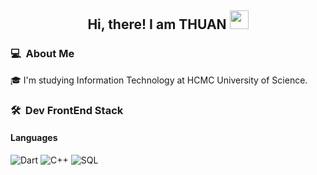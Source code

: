 <div align="center">
  <h2> 
    Hi, there! I am THUAN <img src="gifs/hi.gif" width="30px">
  </h2>
</div>

### 💻 &nbsp;About Me

🎓 I'm studying Information Technology at HCMC University of Science.

### 🛠 &nbsp;Dev FrontEnd Stack

#### Languages

![Dart](https://img.shields.io/badge/-Flutter-red?&logo=Flutter&logoColor=00ADD8)
![C++](https://img.shields.io/badge/-C++-blue?&logo=C&logoColor=ddc508)
![SQL](https://img.shields.io/badge/-SQL-violet?&logo=MicrosoftSQL&logoColor=4479A1)


